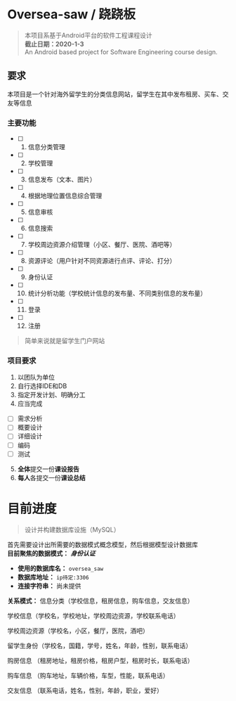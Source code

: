 # Oversea-saw / 跷跷板

> 本项目系基于Android平台的软件工程课程设计  
> **截止日期：2020-1-3**  
> An Android based project for Software Engineering course design.  

## 要求

本项目是一个针对海外留学生的分类信息网站，留学生在其中发布租房、买车、交友等信息

### 主要功能

+ [ ] 1. 信息分类管理
+ [ ] 2. 学校管理
+ [ ] 3. 信息发布（文本、图片）
+ [ ] 4. 根据地理位置信息综合管理
+ [ ] 5. 信息审核
+ [ ] 6. 信息搜索
+ [ ] 7. 学校周边资源介绍管理（小区、餐厅、医院、酒吧等）
+ [ ] 8. 资源评论（用户针对不同资源进行点评、评论、打分）
+ [ ] 9. 身份认证
+ [ ] 10. 统计分析功能（学校统计信息的发布量、不同类别信息的发布量）
+ [ ] 11. 登录
+ [ ] 12. 注册

> 简单来说就是留学生门户网站

### 项目要求

1. 以团队为单位
2. 自行选择IDE和DB
3. 指定开发计划、明确分工
4. 应当完成
 + [ ] 需求分析
 + [ ] 概要设计
 + [ ] 详细设计
 + [ ] 编码
 + [ ] 测试
5. **全体**提交一份**课设报告**
6. **每人**各提交一份**课设总结**

# 目前进度

> 设计并构建数据库设施（MySQL）

首先需要设计出所需要的数据模式概念模型，然后根据模型设计数据库  
**目前聚焦的数据模式：** ***身份认证***

+ **使用的数据库名：** `oversea_saw`
+ **数据库地址：** `ip待定:3306`
+ **连接字符串：** 尚未提供


 **关系模式：** 信息分类（学校信息，租房信息，购车信息，交友信息）
 
 学校信息（学校名，学校地址，学校周边资源，学校联系电话）
 
 学校周边资源（学校名，小区，餐厅，医院，酒吧）
 
 留学生身份（学校名，国籍，学号，姓名，年龄，性别，联系电话）
 
 购房信息 （租房地址，租房价格，租房户型，租房时长，联系电话）
 
 购车信息 （购车地址，车辆价格，车型，性能，联系电话）
 
 交友信息 （联系电话，姓名，性别，年龄，职业，爱好）

